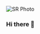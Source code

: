 ![SR Photo](https://github.com/sunil-rohra/sunil-rohra/assets/82097719/919e492c-2896-4119-8ba0-24918bd9b0ac)
### Hi there 👋

<!--
**sunil-rohra/sunil-rohra** is a ✨ _special_ ✨ repository because its `README.md` (this file) appears on your GitHub profile.

Here are some ideas to get you started:

- 🔭 I’m currently working on ...
- 🌱 I’m currently learning ...
- 👯 I’m looking to collaborate on ...
- 🤔 I’m looking for help with ...
- 💬 Ask me about ...
- 📫 How to reach me: ...
- 😄 Pronouns: ...
- ⚡ Fun fact: ...
-->
